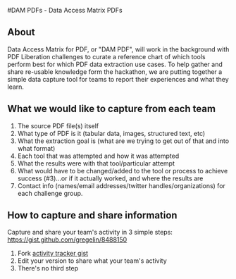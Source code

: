 #DAM PDFs - Data Access Matrix PDFs

## About
Data Access Matrix for PDF, or "DAM PDF", will work in the background with PDF Liberation challenges to curate a reference chart of which tools perform best for which PDF data extraction use cases. To help gather and share re-usable knowledge form the hackathon, we are putting together a simple data capture tool for teams to report their experiences and what they learn.

## What we would like to capture from each team

1. The source PDF file(s) itself
2. What type of PDF is it (tabular data, images, structured text, etc)
3. What the extraction goal is (what are we trying to get out of that and into what format)
4. Each tool that was attempted and how it was attempted
5. What the results were with that tool/particular attempt
6. What would have to be changed/added to the tool or process to achieve success (#3)...or if it actually worked, and where the results are
7. Contact info (names/email addresses/twitter handles/organizations) for each challenge group.

## How to capture and share information

Capture and share your team's activity in 3 simple steps:
https://gist.github.com/gregelin/8488150

1. Fork [activity tracker gist](https://gist.github.com/gregelin/8488150)
2. Edit your version to share what your team's activity
3. There's no third step
